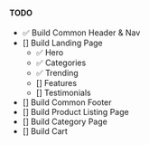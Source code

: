 #### TODO

- ✅ Build Common Header & Nav
- [] Build Landing Page
  - ✅ Hero
  - ✅ Categories
  - ✅ Trending
  - [] Features
  - [] Testimonials
- [] Build Common Footer
- [] Build Product Listing Page
- [] Build Category Page
- [] Build Cart
